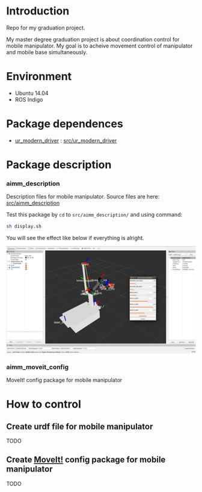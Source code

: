 # Introduction

Repo for my graduation project.

My master degree graduation project is about coordination control for mobile manipulator. 
My goal is to acheive movement control of manipulator and mobile base simultaneously.

# Environment

- Ubuntu 14.04
- ROS Indigo

# Package dependences

- [ur\_modern\_driver](https://github.com/ThomasTimm/ur_modern_driver) : [src/ur\_modern\_driver](https://github.com/daveying/gproject/tree/master/src/ur_modern_driver)

# Package description

### aimm_description

Description files for mobile manipulator. Source files are here: [src/aimm_description]()
  
Test this package by `cd` to `src/aimm_description/` and using command:
  
```bash
sh display.sh
```
You will see the effect like below if everything is alright.

![aimm description effect](https://raw.githubusercontent.com/daveying/gproject/master/doc/pic/aimm_description_effect.png)

### aimm\_moveit\_config

  MoveIt! config package for mobile manipulator
  

# How to control

## Create urdf file for mobile manipulator

TODO

## Create [MoveIt!](http://moveit.ros.org/) config package for mobile manipulator

TODO


